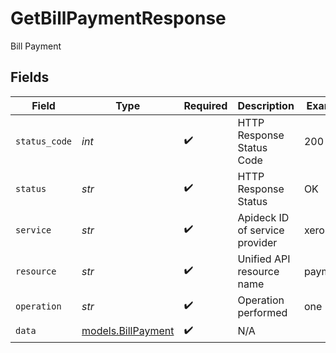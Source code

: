 # GetBillPaymentResponse

Bill Payment


## Fields

| Field                                          | Type                                           | Required                                       | Description                                    | Example                                        |
| ---------------------------------------------- | ---------------------------------------------- | ---------------------------------------------- | ---------------------------------------------- | ---------------------------------------------- |
| `status_code`                                  | *int*                                          | :heavy_check_mark:                             | HTTP Response Status Code                      | 200                                            |
| `status`                                       | *str*                                          | :heavy_check_mark:                             | HTTP Response Status                           | OK                                             |
| `service`                                      | *str*                                          | :heavy_check_mark:                             | Apideck ID of service provider                 | xero                                           |
| `resource`                                     | *str*                                          | :heavy_check_mark:                             | Unified API resource name                      | payments                                       |
| `operation`                                    | *str*                                          | :heavy_check_mark:                             | Operation performed                            | one                                            |
| `data`                                         | [models.BillPayment](../models/billpayment.md) | :heavy_check_mark:                             | N/A                                            |                                                |